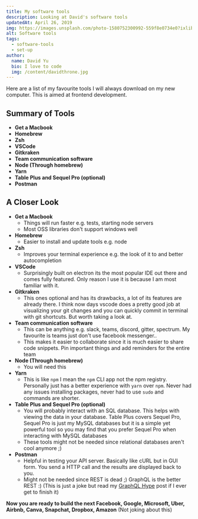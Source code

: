 ```yaml
---
title: My software tools
description: Looking at David's software tools
updatedAt: April 26, 2019
img: https://images.unsplash.com/photo-1580752300992-559f8e0734e0?ixlib=rb-1.2.1&ixid=eyJhcHBfaWQiOjEyMDd9&auto=format&fit=crop&w=634&q-60
alt: Software tools
tags:
  - software-tools
  - set-up
author:
  name: David Yu
  bio: I love to code
  img: /content/davidthrone.jpg
---
```


Here are a list of my favourite tools I will always download on my new computer. This is aimed at frontend development.

## Summary of Tools

- **Get a Macbook**
- **Homebrew**
- **Zsh**
- **VSCode**
- **Gitkraken**
- **Team communication software**
- **Node (Through homebrew)**
- **Yarn**
- **Table Plus and Sequel Pro (optional)**
- **Postman**

## A Closer Look

- **Get a Macbook**
  - Things will run faster e.g. tests, starting node servers
  - Most OSS libraries don't support windows well
- **Homebrew**
  - Easier to install and update tools e.g. node
- **Zsh**
  - Improves your terminal experience e.g. the look of it to and better autocompletion
- **VSCode**
  - Surprisingly built on electron its the most popular IDE out there and comes fully featured. Only reason I use it is because I am most familiar with it.
- **Gitkraken**
  - This ones optional and has its drawbacks, a lot of its features are already there. I think now days vscode does a pretty good job at visualizing your git changes and you can quickly commit in terminal with git shortcuts. But worth taking a look at.
- **Team communication software**
  - This can be anything e.g. slack, teams, discord, gitter, spectrum. My favourite is teams just don't use facebook messenger..
  - This makes it easier to collaborate since it is much easier to share code snippets. Pin important things and add reminders for the entire team
- **Node (Through homebrew)**
  - You will need this
- **Yarn**
  - This is like `npm` I mean the `npm` CLI app not the npm registry. Personally just has a better experience with `yarn` over `npm`. Never had any issues installing packages, never had to use `sudo` and commands are shorter.
- **Table Plus and Sequel Pro (optional)**
  - You will probably interact with an SQL database. This helps with viewing the data in your database. Table Plus covers Sequel Pro, Sequel Pro is just my MySQL databases but it is a simple yet powerful tool so you may find that you prefer Sequel Pro when interacting with MySQL databases
  - These tools might not be needed since relational databases aren't cool anymore ;)
- **Postman**
  - Helpful in testing your API server. Basically like cURL but in GUI form. You send a HTTP call and the results are displayed back to you.
  - Might not be needed since REST is dead ;) GraphQL is the better REST :) (This is just a joke but read my [GraphQL Hype](/graphql-hype) post if I ever get to finish it)

**Now you are ready to build the next Facebook, Google, Microsoft, Uber, Airbnb, Canva, Snapchat, Dropbox, Amazon** (Not joking about this)
